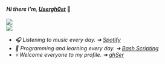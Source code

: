 #### _Hi there i'm, [Usergh0st](https://github.com/Usergh0st)_ 👋

![](https://github-readme-stats.vercel.app/api?username=Usergh0st&theme=dark&hide_border=true&include_all_commits=true&count_private=true)<br/>
[![](https://visitcount.itsvg.in/api?id=Usergh0st&icon=1&color=12)](https://visitcount.itsvg.in)

- _🎧 Listening to music every day. ➜ [Spotify](https://open.spotify.com/user/lbw8a5dul8ewdgymk43a7azv7?si=db8b69b7d38c46df)_
- _👾 Programming and learning every day. ➜ [Bash Scripting](https://tldp.org/LDP/abs/html/)_ 
- _💀 Welcome everyone to my profile. ➜ [ghSer](https://github.com/Usergh0st)_
